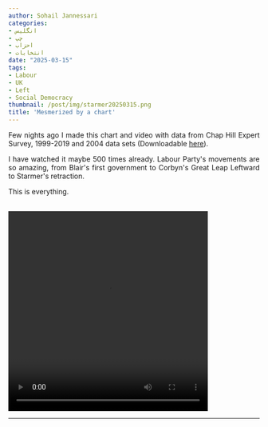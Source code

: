 ```yaml
---
author: Sohail Jannessari
categories:
- انگلیس
- چپ
- احزاب
- انتخابات
date: "2025-03-15"
tags:
- Labour
- UK
- Left
- Social Democracy
thumbnail: /post/img/starmer20250315.png
title: 'Mesmerized by a chart'
---
```

<body dir=ltr align="justify">
Few nights ago I made this chart and video with data from Chap Hill Expert Survey, 1999-2019 and 2004 data sets (Downloadable <a href="https://www.chesdata.eu/ches-europe"> here</a>).

I have watched it maybe 500 times already. Labour Party's movements are so amazing, from Blair's first government to Corbyn's Great Leap Leftward to Starmer's retraction.

This is everything.
</br>
</br>

<video width="400" height="400" controls>

  <source src="/post/img/vid-20250312-wa0000.mp4" type="video/mp4" style="display: block; margin: 0 auto;">
Your browser does not support the video tag.
</video>

<hr>
</body>